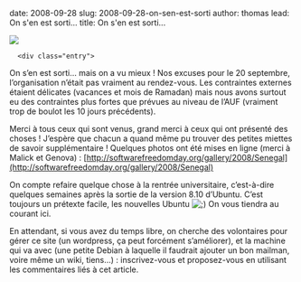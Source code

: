 date: 2008-09-28
slug: 2008-09-28-on-sen-est-sorti
author: thomas
lead: On s'en est sorti...
title: On s'en est sorti...


[![](undefined)](undefined)

    
      <div class="entry">

On s’en est sorti… mais on a vu mieux ! Nos
excuses pour le 20 septembre, l’organisation n’était pas vraiment au
rendez-vous. Les contraintes externes étaient délicates (vacances et
mois de Ramadan) mais nous avons surtout eu des contraintes plus fortes
que prévues au niveau de l’<span class="caps">AUF</span> (vraiment trop de boulot les 10 jours&nbsp;précédents).

Merci à tous ceux qui sont venus, grand merci à ceux qui ont
présenté des choses ! J’espère que chacun a quand même pu trouver des
petites miettes de savoir supplémentaire ! Quelques photos ont été
mises en ligne (merci à Malick et Genova) : [http://softwarefreedomday.org/gallery/2008/Senegal](http://softwarefreedomday.org/gallery/2008/Senegal)

On compte refaire quelque chose à la rentrée universitaire,
c’est-à-dire quelques semaines après la sortie de la version 8.10
d’Ubuntu. C’est toujours un prétexte facile, les nouvelles Ubuntu ![;)](http://dakarlug.org/blog/wp-includes/images/smilies/icon_wink.gif) On vous tiendra au courant&nbsp;ici.

En attendant, si vous avez du temps libre, on cherche des
volontaires pour gérer ce site (un wordpress, ça peut forcément
s’améliorer), et la machine qui va avec (une petite Debian à laquelle
il faudrait ajouter un bon mailman, voire même un wiki, tiens…) :
inscrivez-vous et proposez-vous en utilisant les commentaires liés à
cet&nbsp;article.
</div>

    